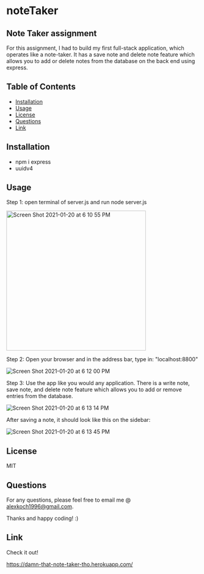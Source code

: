 # noteTaker

## Note Taker assignment
For this assignment, I had to build my first full-stack application, which operates like a note-taker. It has a save note and delete note feature which allows you to add or delete notes from the database on the back end using express. 

## Table of Contents
  - [Installation](#installation)
  - [Usage](#usage)
  - [License](#license)
  - [Questions](#questions)
  - [Link](#link)


## Installation
- npm i express
- uuidv4

## Usage

Step 1: open terminal of server.js and run node server.js

<img width="365" alt="Screen Shot 2021-01-20 at 6 10 55 PM" src="https://user-images.githubusercontent.com/72670039/105252121-d7bb0e80-5b4a-11eb-8f30-3934bd2e77ee.png">

Step 2: Open your browser and in the address bar, type in: "localhost:8800"

![Screen Shot 2021-01-20 at 6 12 00 PM](https://user-images.githubusercontent.com/72670039/105252204-00db9f00-5b4b-11eb-983f-fe705928670f.png)


Step 3: Use the app like you would any application. There is a write note, save note, and delete note feature which allows you to add or remove entries from the database.

![Screen Shot 2021-01-20 at 6 13 14 PM](https://user-images.githubusercontent.com/72670039/105252317-2c5e8980-5b4b-11eb-96c0-f8fdfc0b8aa7.png)

After saving a note, it should look like this on the sidebar: 

![Screen Shot 2021-01-20 at 6 13 45 PM](https://user-images.githubusercontent.com/72670039/105252348-3ed8c300-5b4b-11eb-89ec-419ce39105eb.png)

## License
MIT 

## Questions

For any questions, please feel free to email me @ alexkoch1996@gmail.com.

Thanks and happy coding! :)

## Link
Check it out!

https://damn-that-note-taker-tho.herokuapp.com/
